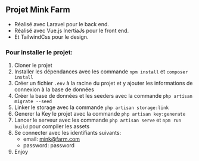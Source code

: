 ## Projet Mink Farm

- Réalisé avec Laravel pour le back end. 
- Réalisé avec Vue.js InertiaJs pour le front end.
- Et TailwindCss pour le design.

### Pour installer le projet:

1. Cloner le projet
2. Installer les dépendances avec les commande `npm install` et `composer install`
3. Créer un fichier `.env` à la racine du projet et y ajouter les informations de connexion à la base de données
4. Créer la base de données et les seeders avec la commande `php artisan migrate --seed`
5. Linker le storage avec la commande `php artisan storage:link`
6. Generer la Key le projet avec la commande `php artisan key:generate`
7. Lancer le serveur avec les commande `php artisan serve` et `npm run build` pour compiler les assets
8. Se connecter avec les identifiants suivants:
    - email: mink@farm.com
    - password: password
9. Enjoy
